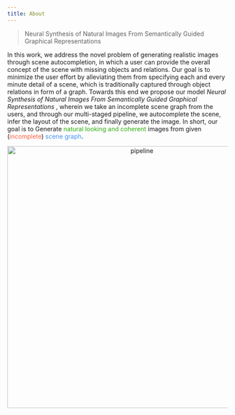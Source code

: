 ```yaml
---
title: About
---
```

> Neural Synthesis of Natural Images From Semantically Guided Graphical Representations

In this work, we address the novel problem of generating realistic images through scene autocompletion, in which a user can provide the overall concept of the scene with missing objects and relations. Our goal is to minimize the user effort by alleviating them from specifying each and every minute detail of a scene, which is traditionally captured through object relations in form of a graph. Towards this end we propose our model *Neural Synthesis of Natural Images From Semantically Guided Graphical Representations* , wherein we take an incomplete scene graph from the users, and through our multi-staged pipeline, we autocomplete the scene, infer the layout of the scene, and finally generate the image. In short, our goal is to Generate <span style="color:#2DAD0E">natural looking and coherent</span> images from given (<span style="color:#F86343">incomplete</span>) <span style="color:#4390F8">scene graph</span>. 
<center>
<img src="../images/pipeline.png" alt="pipeline" style="width:600px;"/>
</center>